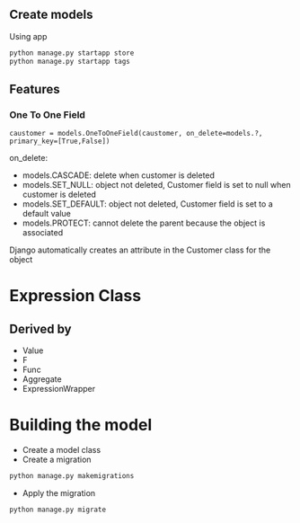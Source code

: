 

## Create models
Using app
```python
python manage.py startapp store
python manage.py startapp tags
```

## Features
### One To One Field
`caustomer = models.OneToOneField(caustomer, on_delete=models.?, primary_key=[True,False])`

on_delete:
- models.CASCADE: delete when customer is deleted
- models.SET_NULL: object not deleted, Customer field is set to null when customer is deleted 
- models.SET_DEFAULT: object not deleted, Customer field is set to a default value
- models.PROTECT: cannot delete the parent because the object is associated

Django automatically creates an attribute in the Customer class for the object

# Expression Class
## Derived by
- Value
- F
- Func
- Aggregate 
- ExpressionWrapper


# Building the model
- Create a model class
- Create a migration
```bash
python manage.py makemigrations
```
- Apply the migration
```bash
python manage.py migrate
```